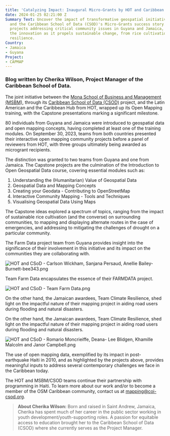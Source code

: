 ```yaml
---
title: 'Catalyzing Impact: Inaugural Micro-Grants by HOT and Caribbean School of Data'
date: 2024-01-25 02:21:00 Z
Summary Text: Uncover the impact of transformative geospatial initiatives with HOT
  and the Caribbean School of Data (CSOD)'s Micro-Grants success story. Explore diverse
  projects addressing critical community issues in Guyana and Jamaica, and celebrate
  the innovation as it propels sustainable change, from rice cultivation to climate
  resilience.
Country:
- Jamaica
- Guyana
Project:
- CAPMAP
---
```


### Blog written by Cherika Wilson, Project Manager of the Caribbean School of Data.

The joint initiative between the [Mona School of Business and Management (MSBM)](https://www.mona.uwi.edu/msbm/), through its [Caribbean School of Data (CSOD)](https://coi-csod.org/) project, and the Latin American and the Caribbean Hub from HOT, wrapped up its Open Mapping training, with the Capstone presentations marking a significant milestone.

80 individuals from Guyana and Jamaica were introduced to geospatial data and open mapping concepts, having completed at least one of the training modules. On September 30, 2023, teams from both countries presented their interactive open mapping community projects before a panel of reviewers from HOT, with three groups ultimately being awarded as microgrant recipients.

The distinction was granted to two teams from Guyana and one from Jamaica. The Capstone projects are the culmination of the Introduction to Open Geospatial Data course, covering essential modules such as:
1. Understanding the (Humanitarian) Value of Geospatial Data
2. Geospatial Data and Mapping Concepts
3. Creating your Geodata - Contributing to OpenStreetMap
4. Interactive Community Mapping - Tools and Techniques
5. Visualising Geospatial Data Using Maps

The Capstone ideas explored a spectrum of topics, ranging from the impact of sustainable rice cultivation (and the converse) on surrounding communities, to mapping and displaying alternate routes in the case of emergencies, and addressing  to mitigating the challenges of drought on a particular community.

The Farm Data project team from Guyana provides insight into the significance of their involvement in this initiative and its impact on the communities they are collaborating with.



![HOT and CSoD - Carlson Wickham, Sanjana Persaud, Anellie Bailey-Burnett-bee343.png](/uploads/HOT%20and%20CSoD%20-%20Carlson%20Wickham,%20Sanjana%20Persaud,%20Anellie%20Bailey-Burnett-bee343.png)



Team Farm Data encapsulates the essence of their FARMDATA project.



![HOT and CSoD - Team Farm Data.png](/uploads/HOT%20and%20CSoD%20-%20Team%20Farm%20Data.png)



On the other hand, the Jamaican awardees, Team Climate Resilience, shed light on the impactful nature of their mapping project in aiding road users during flooding and natural disasters.

On the other hand, the Jamaican awardees, Team Climate Resilience, shed light on the impactful nature of their mapping project in aiding road users during flooding and natural disasters.



![HOT and CSoD - Romario Moncrieiffe, Deana- Lee Blidgen, Khamille Malcolm and Janor Campbell.png](/uploads/HOT%20and%20CSoD%20-%20Romario%20Moncrieiffe,%20Deana-%20Lee%20Blidgen,%20Khamille%20Malcolm%20and%20Janor%20Campbell.png)



The use of open mapping data, exemplified by its impact in post-earthquake Haiti in 2010, and as highlighted by the projects above, provides meaningful inputs to address several contemporary challenges we face in the Caribbean today.

The HOT and MSBM/CSOD teams continue their partnership with programming in Haiti. To learn more about our work and/or to become a member of the OSM Caribbean community, contact us at [mapping@coi-csod.org](mapping@coi-csod.org).



> **About Cherika Wilson:**
> Born and raised in Saint Andrew, Jamaica, Cherika has spent much of her career in the public sector working in youth development/youth-supporting roles. A passion for equitable access to education brought her to the Caribbean School of Data (CSOD) where she currently serves as the Project Manager.
